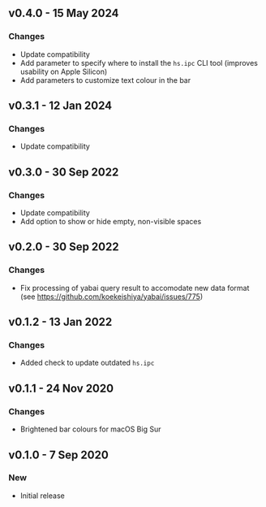 ## v0.4.0 - 15 May 2024

### Changes

- Update compatibility
- Add parameter to specify where to install the `hs.ipc` CLI tool
  (improves usability on Apple Silicon)
- Add parameters to customize text colour in the bar

## v0.3.1 - 12 Jan 2024

### Changes

- Update compatibility

## v0.3.0 - 30 Sep 2022

### Changes

- Update compatibility
- Add option to show or hide empty, non-visible spaces

## v0.2.0 - 30 Sep 2022

### Changes

- Fix processing of yabai query result to accomodate new data format
  (see https://github.com/koekeishiya/yabai/issues/775)

## v0.1.2 - 13 Jan 2022

### Changes

- Added check to update outdated `hs.ipc`

## v0.1.1 - 24 Nov 2020

### Changes

- Brightened bar colours for macOS Big Sur

## v0.1.0 - 7 Sep 2020

### New

- Initial release
